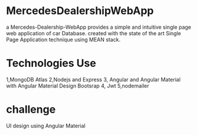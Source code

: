 # MercedesDealershipWebApp

a Mercedes-Dealership-WebApp provides a simple and intuitive single page web application of car Database. created with the state of the art Single Page Application technique using MEAN stack.

# Technologies Use

1,MongoDB Atlas
2,Nodejs and Express
3, Angular and Angular Material with Angular Material Design Bootsrap
4, Jwt
5,nodemailer

# challenge

UI design using Angular Material
